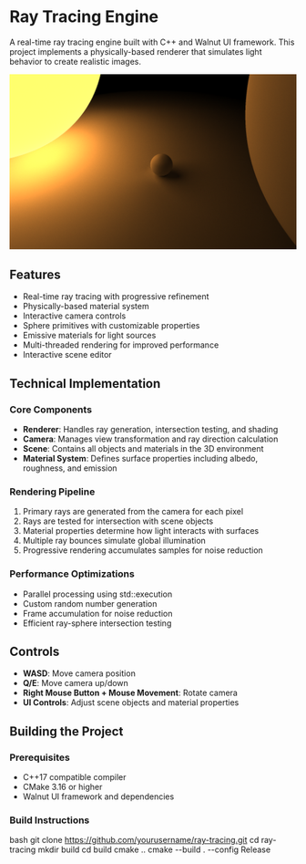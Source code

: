# Ray Tracing Engine

A real-time ray tracing engine built with C++ and Walnut UI framework. This project implements a physically-based renderer that simulates light behavior to create realistic images.

![Ray Tracing Demo](screenshots/demo.png)

## Features

- Real-time ray tracing with progressive refinement
- Physically-based material system
- Interactive camera controls
- Sphere primitives with customizable properties
- Emissive materials for light sources
- Multi-threaded rendering for improved performance
- Interactive scene editor

## Technical Implementation

### Core Components

- **Renderer**: Handles ray generation, intersection testing, and shading
- **Camera**: Manages view transformation and ray direction calculation
- **Scene**: Contains all objects and materials in the 3D environment
- **Material System**: Defines surface properties including albedo, roughness, and emission

### Rendering Pipeline

1. Primary rays are generated from the camera for each pixel
2. Rays are tested for intersection with scene objects
3. Material properties determine how light interacts with surfaces
4. Multiple ray bounces simulate global illumination
5. Progressive rendering accumulates samples for noise reduction

### Performance Optimizations

- Parallel processing using std::execution
- Custom random number generation
- Frame accumulation for noise reduction
- Efficient ray-sphere intersection testing

## Controls

- **WASD**: Move camera position
- **Q/E**: Move camera up/down
- **Right Mouse Button + Mouse Movement**: Rotate camera
- **UI Controls**: Adjust scene objects and material properties

## Building the Project

### Prerequisites

- C++17 compatible compiler
- CMake 3.16 or higher
- Walnut UI framework and dependencies

### Build Instructions 
bash
git clone https://github.com/yourusername/ray-tracing.git
cd ray-tracing
mkdir build
cd build
cmake ..
cmake --build . --config Release
